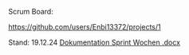 Scrum Board:

https://github.com/users/Enbi13372/projects/1

Stand: 19.12.24  [Dokumentation Sprint Wochen .docx](https://github.com/user-attachments/files/18194584/Dokumentation.Sprint.Wochen.docx)
